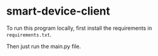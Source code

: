 # smart-device-client

To run this program locally, first install the requirements in `requirements.txt`.

Then just run the main.py file.
